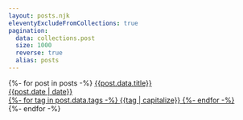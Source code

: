 ```yaml
---
layout: posts.njk
eleventyExcludeFromCollections: true
pagination:
  data: collections.post
  size: 1000
  reverse: true
  alias: posts
---
```

<div class="posts">
    {%- for post in posts  -%}
        <a href={{post.url}}>
            <span class="title">{{post.data.title}}</span>
            <div class="meta">
                <span class="date">{{post.date | date}}</span>
                <div class="tags">
                    {%- for tag in post.data.tags -%}
                        <span class="tag">{{tag | capitalize}}</span>
                    {%- endfor -%}    
                </div>
            </div>
        </a>
    {%- endfor -%}
</div>

